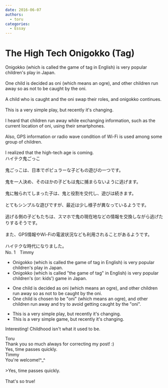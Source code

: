 ```yaml
---
date: 2016-06-07
authors:
  - toru
categories:
  - Essay
---
```


<h1 id="subject_show">The High Tech Onigokko (Tag)</h1>
<div class="date" hidden>Jun 7, 2016 17:45</div>
<div id="post"><div id="body_show_ori">
Onigokko (which is called the game of tag in English) is very popular children's play in Japan.<br/><br/>One child is decided as oni (which means an ogre), and other children run away so as not to be caught by the oni.<br/><br/>A child who is caught and the oni swap their roles, and onigokko continues.<br/><br/>This is a very simple play, but recently it's changing.<br/><br/>I heard that children run away while exchanging information, such as the current location of oni, using their smartphones.<br/><br/>Also, GPS information or radio wave condition of Wi-Fi is used among some group of children.<br/><br/>I realized that the high-tech age is coming.
</div></div>

<!-- more -->

<div id="post_ja"><div id="body_show_mo">
ハイテク鬼ごっこ<br/><br/>鬼ごっこは、日本でポピュラーな子どもの遊びの一つです。<br/><br/>鬼を一人決め、そのほかの子どもは鬼に捕まらないように逃げます。<br/><br/>鬼に触られてしまった子は、鬼と役割を交代し、遊びは続きます。<br/><br/>とてもシンプルな遊びですが、最近は少し様子が異なっているようです。<br/><br/>逃げる側の子どもたちは、スマホで鬼の現在地などの情報を交換しながら逃げたりするそうです。<br/><br/>また、GPS情報やWi-Fiの電波状況なども利用されることがあるようです。<br/><br/>ハイテクな時代になりました。
</div></div>
<div id="block"><div class="first_name"> No. 1　<span class="just_name">Timmy</span></div><div id="block2">
<ul class="correction_field">
<li class="incorrect">Onigokko (which is called the game of tag in English) is very popular children's play in Japan.</li>
<li class="corrected correct">
Onigokko (which is called "the game of tag" in English) is very popular children's (or: kids') <span class="f_blue">game</span> in Japan.
</li>
</ul>
<ul class="correction_field">
<li class="incorrect">One child is decided as oni (which means an ogre), and other children run away so as not to be caught by the oni.</li>
<li class="corrected correct">
One child is <span class="f_blue">chosen to be</span> "oni" (which means an ogre), and other children run away <span class="f_blue">and try</span> to <span class="f_blue">avoid getting</span> caught by the "oni".
</li>
</ul>
<ul class="correction_field">
<li class="incorrect">This is a very simple play, but recently it's changing.</li>
<li class="corrected correct">
This is a very simple <span class="f_blue">game</span>, but recently it's changing.
</li>
</ul>
<p class="comment_small">
 Interesting! Childhood isn't what it used to be.
</p>

</div><div class="name"><span class="just_name">Toru</span><br>
Thank you so much always for correcting my post! :)<br/>Yes, time passes quickly.
</div>
<div class="name"><span class="just_name">Timmy</span><br>
You're welcome!^_^<br/><br/>&gt;Yes, time passes quickly.<br/><br/>That's so true!
</div>
</div>
